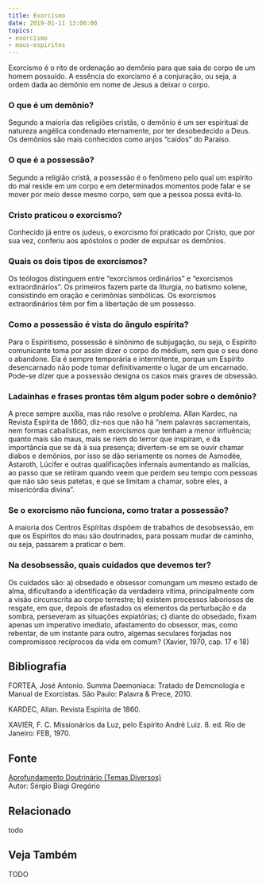 ```yaml
---
title: Exorcismo
date: 2019-01-11 13:00:00
topics: 
- exorcismo
- maus-espiritos
---
```


Exorcismo é o rito de ordenação ao demônio para que saia do corpo de um
homem possuído. A essência do exorcismo é a conjuração, ou seja, a ordem
dada ao demônio em nome de Jesus a deixar o corpo.

### O que é um demônio?
Segundo a maioria das religiões cristãs, o demônio é um ser espiritual
de natureza angélica condenado eternamente, por ter desobedecido a Deus.
Os demônios são mais conhecidos como anjos “caídos” do Paraíso.

### O que é a possessão?
Segundo a religião cristã, a possessão é o fenômeno pelo qual um
espírito do mal reside em um corpo e em determinados momentos pode falar
e se mover por meio desse mesmo corpo, sem que a pessoa possa evitá-lo.

### Cristo praticou o exorcismo?
Conhecido já entre os judeus, o exorcismo foi praticado por Cristo, que
por sua vez, conferiu aos apóstolos o poder de expulsar os demônios.

### Quais os dois tipos de exorcismos?
Os teólogos distinguem entre “exorcismos ordinários” e “exorcismos
extraordinários”. Os primeiros fazem parte da liturgia, no batismo
solene, consistindo em oração e cerimônias simbólicas. Os exorcismos
extraordinários têm por fim a libertação de um possesso.

### Como a possessão é vista do ângulo espírita?
Para o Espiritismo, possessão é sinônimo de subjugação, ou seja, o
Espírito comunicante toma por assim dizer o corpo do médium, sem que o
seu dono o abandone. Ela é sempre temporária e intermitente, porque um
Espírito desencarnado não pode tomar definitivamente o lugar de um
encarnado. Pode-se dizer que a possessão designa os casos mais graves de
obsessão.

### Ladainhas e frases prontas têm algum poder sobre o demônio?
A prece sempre auxilia, mas não resolve o problema. Allan Kardec, na
Revista Espírita de 1860, diz-nos que não há “nem palavras
sacramentais, nem formas cabalísticas, nem exorcismos que tenham a menor
influência; quanto mais são maus, mais se riem do terror que inspiram, e
da importância que se dá à sua presença; divertem-se em se ouvir chamar
diabos e demônios, por isso se dão seriamente os nomes de Asmodée,
Astaroth, Lúcifer e outras qualificações infernais aumentando as
malícias, ao passo que se retiram quando veem que perdem seu tempo com
pessoas que não são seus patetas, e que se limitam a chamar, sobre eles,
a misericórdia divina”.

### Se o exorcismo não funciona, como tratar a possessão?
A maioria dos Centros Espíritas dispõem de trabalhos de desobsessão, em
que os Espíritos do mau são doutrinados, para possam mudar de caminho,
ou seja, passarem a praticar o bem.

### Na desobsessão, quais cuidados que devemos ter?
Os cuidados são: a) obsedado e obsessor comungam um mesmo estado de
alma, dificultando a identificação da verdadeira vítima, principalmente
com a visão circunscrita ao corpo terrestre; b) existem processos
laboriosos de resgate, em que, depois de afastados os elementos da
perturbação e da sombra, perseveram as situações expiatórias; c) diante
do obsedado, fixam apenas um imperativo imediato, afastamento do
obsessor, mas, como rebentar, de um instante para outro, algemas
seculares forjadas nos compromissos recíprocos da vida em comum?
(Xavier, 1970, cap. 17 e 18)

## Bibliografia

FORTEA, José Antonio. Summa Daemoniaca: Tratado de Demonologia e
Manual de Exorcistas. São Paulo: Palavra & Prece, 2010.

KARDEC, Allan. Revista Espírita de 1860.

XAVIER, F. C. Missionários da Luz, pelo Espírito André Luiz. 8. ed.
Rio de Janeiro: FEB, 1970.

## Fonte
[Aprofundamento Doutrinário (Temas Diversos)](https://sites.google.com/view/aprofundamentodoutrinario/exorcismo-e-espiritismo)  
Autor: Sérgio Biagi Gregório



## Relacionado
todo

## Veja Também
TODO


